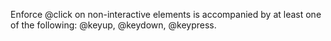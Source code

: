 Enforce @click on non-interactive elements is accompanied by at least one of the following: @keyup, @keydown, @keypress.
